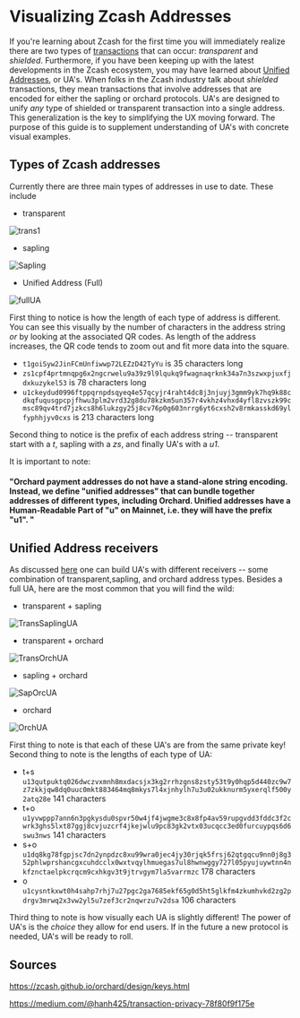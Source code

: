 
# Visualizing Zcash Addresses

If you're learning about Zcash for the first time you will immediately realize there are two types of [transactions](https://zechub.notion.site/Transactions-2862a2c98a104c3fa08402fb9d5b71b8) that can occur: *transparent* and *shielded*.
Furthermore, if you have been keeping up with the latest developments in the Zcash ecosystem, you may have learned about [Unified Addresses](https://electriccoin.co/blog/unified-addresses-in-zcash-explained/), or UA's.
When folks in the Zcash industry talk about *shielded* transactions, they mean transactions that involve addresses that are encoded for either the sapling or orchard protocols. 
UA's are designed to unify *any* type of shielded or transparent transaction into a single address. This generalization is the key to simplifying the UX moving forward. The purpose of this guide is to supplement understanding of UA's with concrete visual examples.

## Types of Zcash addresses

Currently there are three main types of addresses in use to date. These include

* transparent

![trans1](https://user-images.githubusercontent.com/81990132/219261771-a9957ec3-2841-4073-9cfd-1db9d6356693.png)


* sapling

![Sapling](https://user-images.githubusercontent.com/81990132/219261784-1a617e70-f588-4eed-96bf-f0789d7af58a.png)


* Unified Address (Full)

![fullUA](https://user-images.githubusercontent.com/81990132/219261794-bcc79db6-4dc6-4c6a-867b-3717b81e6b71.png)


First thing to notice is how the length of each type of address is different. You can see this visually by the number of characters in the address string *or* by looking at the associated QR codes. As length of the address increases, the QR code tends to zoom out and fit more data into the square.

* `t1goiSyw2JinFCmUnfiwwp72LEZzD42TyYu` is 35 characters long
* `zs1cpf4prtmnqpg6x2ngcrwelu9a39z9l9lqukq9fwagnaqrknk34a7n3szwxpjuxfjdxkuzykel53` is 78 characters long
* `u1ckeydud0996ftppqrnpdsqyeq4e57qcyjr4raht4dc8j3njuyj3gmm9yk7hq9k88cdkqfuqusgpcpjfhwu3plm2vrd32g8du78kzkm5un357r4vkhz4vhxd4yfl8zvszk99cmsc89qv4trd7jzkcs8h6lukzgy25j8cv76p0g603nrrg6yt6cxsh2v8rmkasskd69ylfyphhjyv0cxs` is 213 characters long

Second thing to notice is the prefix of each address string -- transparent start with a *t*, sapling with a *zs*, and finally UA's with a *u1*.

It is important to note:

#### "Orchard payment addresses do not have a stand-alone string encoding. Instead, we define "unified addresses" that can bundle together addresses of different types, including Orchard. Unified addresses have a Human-Readable Part of "u" on Mainnet, i.e. they will have the prefix "u1". "

## Unified Address receivers

As discussed [here](https://medium.com/@hanh425/transaction-privacy-78f80f9f175e) one can build UA's with different receivers -- some combination of transparent,sapling, and orchard address types.
Besides a full UA, here are the most common that you will find the wild:

* transparent + sapling

![TransSaplingUA](https://user-images.githubusercontent.com/81990132/219267475-38ad1419-0aac-4205-b18e-6873283f9d85.png)


* transparent + orchard

![TransOrchUA](https://user-images.githubusercontent.com/81990132/219267496-90db21ff-f4e1-4a50-8f2a-1a71d995652a.png)


* sapling + orchard

![SapOrcUA](https://user-images.githubusercontent.com/81990132/219267520-6b731ec2-e911-4469-acc5-c39d4addcac2.png)


* orchard

![OrchUA](https://user-images.githubusercontent.com/81990132/219267538-1a748fff-4034-4559-96ac-182723409b3a.png)


First thing to note is that each of these UA's are from the same private key! Second thing to note is the lengths of each type of UA:

* t+s `u13qutpuktq026dwczvxmnh8mxdacsjx3kg2rrhzgns8zsty53t9y0hqp5d440zc9w7z7zkkjqw8dq0uuc0mkt883464mq8mkys7l4xjnhylh7u3u02ukknurm5yxerqlf500y2atq28e` 141 characters
* t+o `u1yvwppp7ann6n3pgkysdu0spvr50w4jf4jwgme3c8x8fp4av59rupgvdd3fddc3f2cwrk3ghs5lxt87ggj8cvjuzcrf4jkejwlu9pc83gk2vtx03ucqcc3ed0furcuypqs6d6swu3nws` 141 characters
* s+o `u1dq8kg78fgpjsc7dn2ynpdzc8xu99wra0jec4jy30rjqk5frsj62qtgqcu9nn0j8g352phlwprshancgxcuhdcclx0wxtvqylhmuegas7ul8hwnwggy727l05pyujuywtnn4nkfznctaelpkcrqcm9cxhkgv3t9jtrvgym7la5varrmzc` 178 characters
* o   `u1cysntkxwt0h4sahp7rhj7u27pgc2ga7685ekf65g0d5ht5glkfm4zkumhvkd2zg2pdrgv3mrwq2x3vw2yl5u7zef3cr2nqwrzu7v2dsa` 106 characters

Third thing to note is how visually each UA is slightly different! The power of UA's is the *choice* they allow for end users. If in the future a new protocol is needed, UA's will be ready to roll.

## Sources

https://zcash.github.io/orchard/design/keys.html

https://medium.com/@hanh425/transaction-privacy-78f80f9f175e
